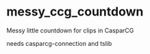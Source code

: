 # messy_ccg_countdown
Messy little countdown for clips in CasparCG

needs casparcg-connection and tslib
